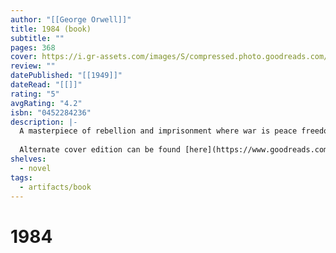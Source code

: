 ```yaml
---
author: "[[George Orwell]]"
title: 1984 (book)
subtitle: ""
pages: 368
cover: https://i.gr-assets.com/images/S/compressed.photo.goodreads.com/books/1657781256l/61439040._SX318_.jpg
review: ""
datePublished: "[[1949]]"
dateRead: "[[]]"
rating: "5"
avgRating: "4.2"
isbn: "0452284236"
description: |-
  A masterpiece of rebellion and imprisonment where war is peace freedom is slavery and Big Brother is watching. Thought Police, Big Brother, Orwellian - these words have entered our vocabulary because of George Orwell's classic dystopian novel 1984. The story of one man's Nightmare Odyssey as he pursues a forbidden love affair through a world ruled by warring states and a power structure that controls not only information but also individual thought and memory 1984 is a prophetic haunting tale More relevant than ever before 1984 exposes the worst crimes imaginable the destruction of truth freedom and individuality. With a foreword by Thomas Pynchon. This beautiful paperback edition features deckled edges and french flaps a perfect gift for any occasion  
    
  Alternate cover edition can be found [here](https://www.goodreads.com/book/show/36526988-nineteen-eighty-four).
shelves:
  - novel
tags:
  - artifacts/book
---
```

#  1984
